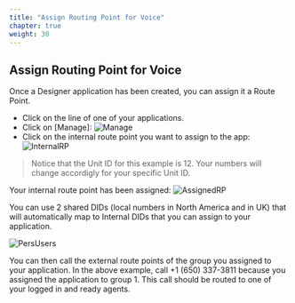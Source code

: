 ```yaml
---
title: "Assign Routing Point for Voice"
chapter: true
weight: 30
---
```


## Assign Routing Point for Voice

Once a Designer application has been created, you can assign it a Route Point. 

- Click on the line of one of your applications.
- Click on [Manage]:
![Manage](/images/eodDIDManage.png)
- Click on the internal route point you want to assign to the app:
![InternalRP](/images/eodDIDChooseNum.png)
> Notice that the Unit ID for this example is 12. Your numbers will change accordigly for your specific Unit ID. 

Your internal route point has been assigned:
![AssignedRP](/images/eodDIDNumberAdded.png)

You can use 2 shared DIDs (local numbers in North America and in UK) that will automatically map to Internal DIDs that you can assign to your application.

![PersUsers](/images/EODPersonalUsers.PNG)

You can then call the external route points of the group you assigned to your application. In the above example, call +1 (650) 337-3811 because you assigned the application to group 1. This call should be routed to one of your logged in and ready agents.
